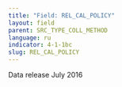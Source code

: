 ```yaml
---
title: "Field: REL_CAL_POLICY"
layout: field
parent: SRC_TYPE_COLL_METHOD
language: ru
indicator: 4-1-1bc
slug: REL_CAL_POLICY
---
```

Data release
July 2016